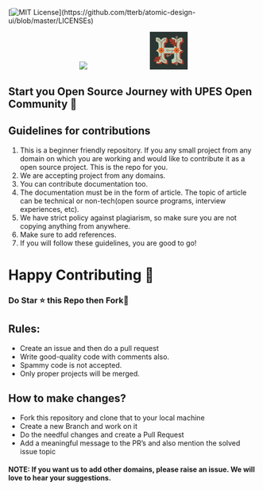 [![MIT License](https://img.shields.io/apm/l/atomic-design-ui.svg?)](https://github.com/tterb/atomic-design-ui/blob/master/LICENSEs)

<div  align=center>
  <img src=https://user-images.githubusercontent.com/101355193/193971042-6a27f42e-faae-4c0c-bc66-625a147521fe.png width=15%>&nbsp;&nbsp;&nbsp;&nbsp;&nbsp;&nbsp;&nbsp;&nbsp;&nbsp;&nbsp;&nbsp;&nbsp;&nbsp;&nbsp;&nbsp;&nbsp;&nbsp;&nbsp;&nbsp;&nbsp;&nbsp;&nbsp;&nbsp;&nbsp;&nbsp;&nbsp;&nbsp;&nbsp;&nbsp;&nbsp;&nbsp;
  <img src=https://raw.githubusercontent.com/github/explore/f47aef15a1c8f22b6fc5c7abf615a918f1322cd6/topics/hacktoberfest/hacktoberfest.png width=15%>
</div>

## Start you Open Source Journey with UPES Open Community :rocket:
## Guidelines for contributions
1. This is a beginner friendly repository. If you any small project from any domain on which you are working and would like to contribute it as a open source project. This is the repo for you.
2. We are accepting project from any domains.
3. You can contribute documentation too. 
4. The documentation must be in the form of article. The topic of article can be technical or non-tech(open source programs, interview experiences, etc).
5. We have strict policy against plagiarism, so make sure you are not copying anything from anywhere.
6. Make sure to add references.
7. If you will follow these guidelines, you are good to go!
# Happy Contributing :green_heart:


### Do Star ⭐ this Repo then Fork🍴


## Rules:
- Create an issue and then do a pull request
- Write good-quality code with comments also.
- Spammy code is not accepted.
- Only proper projects will be merged.


## How to make changes?

- Fork this repository and clone that to your local machine
- Create a new Branch and work on it
- Do the needful changes and create a Pull Request
- Add a meaningful message to the PR’s and also mention the solved issue topic


#### NOTE: If you want us to add other domains, please raise an issue. We will love to hear your suggestions.


